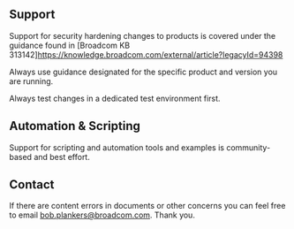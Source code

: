 ## Support
Support for security hardening changes to products is covered under the guidance found in [Broadcom KB 313142]https://knowledge.broadcom.com/external/article?legacyId=94398

Always use guidance designated for the specific product and version you are running.

Always test changes in a dedicated test environment first.

## Automation & Scripting
Support for scripting and automation tools and examples is community-based and best effort.

## Contact
If there are content errors in documents or other concerns you can feel free to email bob.plankers@broadcom.com. Thank you.